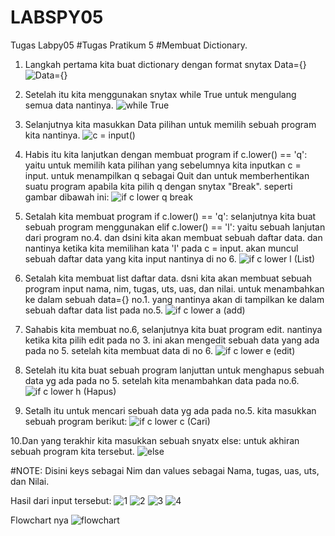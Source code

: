 # LABSPY05
Tugas Labpy05
#Tugas Pratikum 5
#Membuat Dictionary.

1. Langkah pertama kita buat dictionary dengan format snytax Data={}
![Data={}](https://user-images.githubusercontent.com/56884391/70288932-d5420c00-1805-11ea-8340-5e225f45b39b.png)

2. Setelah itu kita menggunakan snytax while True untuk mengulang semua data nantinya.
![while True](https://user-images.githubusercontent.com/56884391/70288948-d83cfc80-1805-11ea-9616-0a7815b3bccd.png)

3. Selanjutnya kita masukkan Data pilihan untuk memilih sebuah program kita nantinya.
![c = input()](https://user-images.githubusercontent.com/56884391/70288931-d4a97580-1805-11ea-8d54-e4c0164548cd.png)

4. Habis itu kita lanjutkan dengan membuat program if c.lower() == 'q':
  yaitu untuk memilih kata pilihan yang sebelumnya kita inputkan c = input. untuk menampilkan q sebagai Quit dan untuk memberhentikan suatu program apabila kita pilih q dengan snytax "Break". seperti gambar dibawah ini:
  ![if c lower q break](https://user-images.githubusercontent.com/56884391/70288945-d7a46600-1805-11ea-9380-699323a45492.png)

5. Setalah kita membuat program if c.lower() == 'q':
  selanjutnya kita buat sebuah program menggunakan elif c.lower() == 'l':
 yaitu sebuah lanjutan dari program no.4. dan dsini kita akan membuat sebuah daftar data. dan nantinya ketika kita memilihan kata 'l' pada c = input. akan muncul sebuah daftar data yang kita input nantinya di no 6.
 ![if c lower l (List)](https://user-images.githubusercontent.com/56884391/70288943-d70bcf80-1805-11ea-9073-bfd146294e5a.png)
 
6. Setalah kita membuat list daftar data. dsni kita akan membuat sebuah program input nama, nim, tugas, uts, uas, dan nilai. untuk menambahkan ke dalam sebuah data={} no.1. yang nantinya akan di tampilkan ke dalam sebuah daftar data list pada no.5.
![if c lower a (add)](https://user-images.githubusercontent.com/56884391/70288936-d5daa280-1805-11ea-8eb2-d194ab9422ce.png)

7. Sahabis kita membuat no.6, selanjutnya kita buat program edit. nantinya ketika kita pilih edit pada no 3. ini akan mengedit sebuah data yang ada pada no 5. setelah kita membuat data di no 6.
![if c lower e (edit)](https://user-images.githubusercontent.com/56884391/70288940-d6733900-1805-11ea-942f-a462d6cda49e.png)

8. Setelah itu kita buat sebuah program lanjuttan untuk menghapus sebuah data yg ada pada no 5. setelah kita menambahkan data pada no.6.
![if c lower h (Hapus)](https://user-images.githubusercontent.com/56884391/70288941-d70bcf80-1805-11ea-83f9-295f6004a3e0.png)

9. Setalh itu untuk mencari sebuah data yg ada pada no.5. kita masukkan sebuah program berikut:
![if c lower c (Cari)](https://user-images.githubusercontent.com/56884391/70288937-d5daa280-1805-11ea-8424-9395e00e18ed.png)

10.Dan yang terakhir kita masukkan sebuah snyatx else: untuk akhiran sebuah program kita tersebut.
![else](https://user-images.githubusercontent.com/56884391/70288934-d5420c00-1805-11ea-99a3-24964d5e1745.png)

#NOTE: Disini keys sebagai Nim dan values sebagai Nama, tugas, uas, uts, dan Nilai.

Hasil dari input tersebut:
![1](https://user-images.githubusercontent.com/56884391/70294119-14c42480-1815-11ea-9cb5-73dfe97ba28b.png)
![2](https://user-images.githubusercontent.com/56884391/70294122-155cbb00-1815-11ea-856b-37a65533716b.png)
![3](https://user-images.githubusercontent.com/56884391/70294123-155cbb00-1815-11ea-9777-d69e9808686c.png)
![4](https://user-images.githubusercontent.com/56884391/70294124-15f55180-1815-11ea-81f9-4a96a9281f2d.png)


Flowchart nya
![flowchart](https://user-images.githubusercontent.com/56884391/70301198-51e7e100-182c-11ea-8367-832cd876f1e9.jpg)
